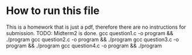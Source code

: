 # How to run this file
This is a homework that is just a pdf, therefore there are no instructions for submission. 
TODO: Midterm2 is done. 
gcc question1.c -o program && ./program
gcc question2.c -o program && ./program
gcc question3.c -o program && ./program
gcc question4.c -o program && ./program